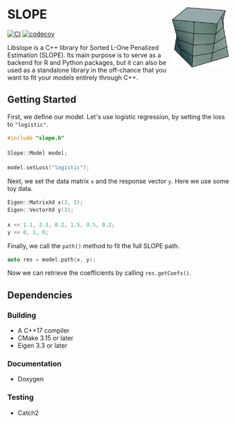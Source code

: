# SLOPE <a href="https://jolars.github.io/libslope/"><img src='https://raw.githubusercontent.com/jolars/libslope/refs/heads/main/assets/slope-logo.png' align="right" height="139" /></a>

[![CI](https://github.com/jolars/libslope/actions/workflows/ci.yaml/badge.svg)](https://github.com/jolars/libslope/actions/workflows/ci.yaml)
[![codecov](https://codecov.io/gh/jolars/libslope/graph/badge.svg?token=y0mJN9eqYr)](https://codecov.io/gh/jolars/libslope)

Libslope is a C++ library for Sorted L-One Penalized Estimation (SLOPE). Its main
purpose is to serve as a backend for R and Python packages, but it can also be
used as a standalone library in the off-chance that you want to fit your models
entirely through C++.

## Getting Started

First, we define our model. Let's use logistic regression, by setting the
loss to `"logistic"`.

```cpp
#include "slope.h"

Slope::Model model;

model.setLoss("logistic");
```

Next, we set the data matrix `x` and the response vector `y`. Here we use some
toy data.

```cpp
Eigen::MatrixXd x(3, 2);
Eigen::VectorXd y(3);

x << 1.1, 2.3, 0.2, 1.5, 0.5, 0.2;
y << 0, 1, 0;
```

Finally, we call the `path()` method to fit the full SLOPE path.

```cpp
auto res = model.path(x, y);
```

Now we can retrieve the coefficients by calling `res.getCoefs()`.

## Dependencies

### Building

- A C++17 compiler
- CMake 3.15 or later
- Eigen 3.3 or later

### Documentation

- Doxygen

### Testing

- Catch2
